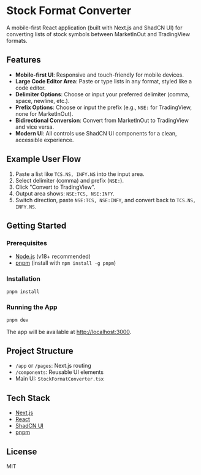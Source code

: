 # Stock Format Converter

A mobile-first React application (built with Next.js and ShadCN UI) for converting lists of stock symbols between MarketInOut and TradingView formats.

## Features

-   **Mobile-first UI**: Responsive and touch-friendly for mobile devices.
-   **Large Code Editor Area**: Paste or type lists in any format, styled like a code editor.
-   **Delimiter Options**: Choose or input your preferred delimiter (comma, space, newline, etc.).
-   **Prefix Options**: Choose or input the prefix (e.g., `NSE:` for TradingView, none for MarketInOut).
-   **Bidirectional Conversion**: Convert from MarketInOut to TradingView and vice versa.
-   **Modern UI**: All controls use ShadCN UI components for a clean, accessible experience.

## Example User Flow

1. Paste a list like `TCS.NS, INFY.NS` into the input area.
2. Select delimiter (comma) and prefix (`NSE:`).
3. Click "Convert to TradingView".
4. Output area shows: `NSE:TCS, NSE:INFY`.
5. Switch direction, paste `NSE:TCS, NSE:INFY`, and convert back to `TCS.NS, INFY.NS`.

## Getting Started

### Prerequisites

-   [Node.js](https://nodejs.org/) (v18+ recommended)
-   [pnpm](https://pnpm.io/) (install with `npm install -g pnpm`)

### Installation

```sh
pnpm install
```

### Running the App

```sh
pnpm dev
```

The app will be available at [http://localhost:3000](http://localhost:3000).

## Project Structure

-   `/app` or `/pages`: Next.js routing
-   `/components`: Reusable UI elements
-   Main UI: `StockFormatConverter.tsx`

## Tech Stack

-   [Next.js](https://nextjs.org/)
-   [React](https://react.dev/)
-   [ShadCN UI](https://ui.shadcn.com/)
-   [pnpm](https://pnpm.io/)

## License

MIT
